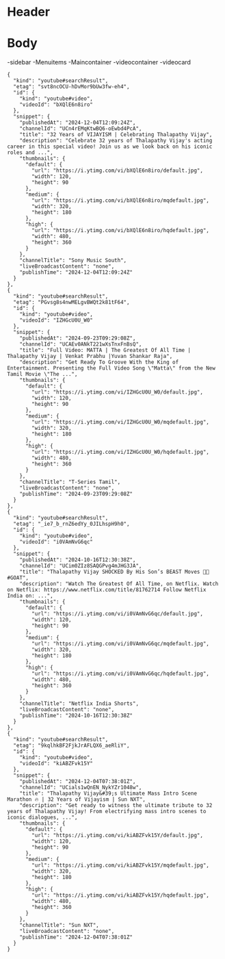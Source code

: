 # Header
# Body
  -sidebar
   -Menuitems
 -Maincontainer
 -videocontainer
 -videocard



  



  

    {
      "kind": "youtube#searchResult",
      "etag": "svt8ncOCU-hDvMor9bUw3fw-eh4",
      "id": {
        "kind": "youtube#video",
        "videoId": "bXQlE6n8iro"
      },
      "snippet": {
        "publishedAt": "2024-12-04T12:09:24Z",
        "channelId": "UCn4rEMqKtwBQ6-oEwbd4PcA",
        "title": "32 Years of VIJAYISM | Celebrating Thalapathy Vijay",
        "description": "Celebrate 32 years of Thalapathy Vijay's acting career in this special video! Join us as we look back on his iconic roles and ...",
        "thumbnails": {
          "default": {
            "url": "https://i.ytimg.com/vi/bXQlE6n8iro/default.jpg",
            "width": 120,
            "height": 90
          },
          "medium": {
            "url": "https://i.ytimg.com/vi/bXQlE6n8iro/mqdefault.jpg",
            "width": 320,
            "height": 180
          },
          "high": {
            "url": "https://i.ytimg.com/vi/bXQlE6n8iro/hqdefault.jpg",
            "width": 480,
            "height": 360
          }
        },
        "channelTitle": "Sony Music South",
        "liveBroadcastContent": "none",
        "publishTime": "2024-12-04T12:09:24Z"
      }
    },
    {
      "kind": "youtube#searchResult",
      "etag": "PGvsg8s4nwMELgvBWQt2k81tF64",
      "id": {
        "kind": "youtube#video",
        "videoId": "IZHGcU0U_W0"
      },
      "snippet": {
        "publishedAt": "2024-09-23T09:29:08Z",
        "channelId": "UCAEv0ANkT221wXsTnxFnBsQ",
        "title": "Full Video: MATTA | The Greatest Of All Time | Thalapathy Vijay | Venkat Prabhu |Yuvan Shankar Raja",
        "description": "Get Ready To Groove With the King of Entertainment. Presenting the Full Video Song \"Matta\" from the New Tamil Movie \"The ...",
        "thumbnails": {
          "default": {
            "url": "https://i.ytimg.com/vi/IZHGcU0U_W0/default.jpg",
            "width": 120,
            "height": 90
          },
          "medium": {
            "url": "https://i.ytimg.com/vi/IZHGcU0U_W0/mqdefault.jpg",
            "width": 320,
            "height": 180
          },
          "high": {
            "url": "https://i.ytimg.com/vi/IZHGcU0U_W0/hqdefault.jpg",
            "width": 480,
            "height": 360
          }
        },
        "channelTitle": "T-Series Tamil",
        "liveBroadcastContent": "none",
        "publishTime": "2024-09-23T09:29:08Z"
      }
    },
    {
      "kind": "youtube#searchResult",
      "etag": "_ie7_b_rnZ6edYy_0JILhspH9h0",
      "id": {
        "kind": "youtube#video",
        "videoId": "i0VAmNvG6qc"
      },
      "snippet": {
        "publishedAt": "2024-10-16T12:30:38Z",
        "channelId": "UCim0ZIz8SAQGPvg4mJHG3JA",
        "title": "Thalapathy Vijay SHOCKED By His Son’s BEAST Moves 🤭👀 #GOAT",
        "description": "Watch The Greatest Of All Time, on Netflix. Watch on Netflix: https://www.netflix.com/title/81762714 Follow Netflix India on: ...",
        "thumbnails": {
          "default": {
            "url": "https://i.ytimg.com/vi/i0VAmNvG6qc/default.jpg",
            "width": 120,
            "height": 90
          },
          "medium": {
            "url": "https://i.ytimg.com/vi/i0VAmNvG6qc/mqdefault.jpg",
            "width": 320,
            "height": 180
          },
          "high": {
            "url": "https://i.ytimg.com/vi/i0VAmNvG6qc/hqdefault.jpg",
            "width": 480,
            "height": 360
          }
        },
        "channelTitle": "Netflix India Shorts",
        "liveBroadcastContent": "none",
        "publishTime": "2024-10-16T12:30:38Z"
      }
    },
    {
      "kind": "youtube#searchResult",
      "etag": "9kqlhkBF2FjkJrAFLQX6_aeRliY",
      "id": {
        "kind": "youtube#video",
        "videoId": "kiABZFvk15Y"
      },
      "snippet": {
        "publishedAt": "2024-12-04T07:38:01Z",
        "channelId": "UCials1wQnEN_NykYZr1048w",
        "title": "Thalapathy Vijay&#39;s Ultimate Mass Intro Scene Marathon 🔥 | 32 Years of Vijayism | Sun NXT",
        "description": "Get ready to witness the ultimate tribute to 32 years of Thalapathy Vijay! From electrifying mass intro scenes to iconic dialogues, ...",
        "thumbnails": {
          "default": {
            "url": "https://i.ytimg.com/vi/kiABZFvk15Y/default.jpg",
            "width": 120,
            "height": 90
          },
          "medium": {
            "url": "https://i.ytimg.com/vi/kiABZFvk15Y/mqdefault.jpg",
            "width": 320,
            "height": 180
          },
          "high": {
            "url": "https://i.ytimg.com/vi/kiABZFvk15Y/hqdefault.jpg",
            "width": 480,
            "height": 360
          }
        },
        "channelTitle": "Sun NXT",
        "liveBroadcastContent": "none",
        "publishTime": "2024-12-04T07:38:01Z"
      }
    }